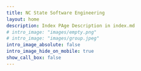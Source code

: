 ```yaml
---
title: NC State Software Engineering
layout: home
description: Index PAge Description in index.md
# intro_image: "images/empty.png"
# intro_image: "images/group.jpeg"
intro_image_absolute: false
intro_image_hide_on_mobile: true
show_call_box: false
---
```


<head>
    <style>
        .scrollable-div {
            height: 600px; /* Set your preferred height here */
            overflow-y: scroll; /* Enable vertical scrolling */
        }

        /* Set the width of the container */
        .container {
            width: 90%;
        }

        /* Set the height of the images */
        img {
            max-width: 100%; /* limit the maximum width of the image */
            height: auto;
        }

        /* Center align the content within each segment */
        .segment {
            display: flex;
            flex-direction: row;
            justify-content: center;
            align-items: center;
            padding: 10px 0;
        }

        /* Add some padding between the segments */
        .segment:not(:last-child) {
            margin-right: 16px;
        }

        /* Responsive design adjustments */
        @media screen and (max-width: 768px) {
            .segment {
                flex-direction: column;
            }

            .segment img {
                max-width: 100%;
                width: auto;
                height: auto;
            }

            .segment > div {
                text-align: center;
            }
        }
    </style>
</head>
<body>
    <!-- Container -->
    <div class="container">
        <!-- Image -->
        <div class="segment">
            <img src="images/group.jpeg" alt="Department Image">
        </div>
        <!-- Text and Image -->
        <div class="segment">
            <div>
                <h1>Software Engineering at NCSU</h1>
                <p>Accelerate your SE career, in industry, in research.</p>
            </div>
            <img src="images/illustrations/pointing.svg" alt="Text and Image" style="width: 400px;">
        </div>
        <!-- News Section -->
        <h1>News</h1>
        <div class="segment">
            <div class="scrollable-div">    
                <ul>
                <li>
                        <span class="date">10/2024</span>, <strong>Dr. Tim Menzies won ACM SIGSOFT Distinguished Reviewer Award!</strong>
                        <ul>
                            <img src="images/photos/tim-reviewer-award.jpg" alt="Text and Image" style="width: 800px;">
                            <br>
                            Excellent Dr. Tim Menzies! High quality reviews show great respect to hard work!<a href="https://conf.researchr.org/info/ase-2024/awards">Source</a> 
                        </ul>
                    </li>
                    <br>    
                <li>
                        <span class="date">10/2024</span>, <strong>Hiking event during fall break!</strong>
                        <ul>
                            <img src="images/photos/hiking.jpeg" alt="Text and Image" style="width: 800px;"><br>
                            10k steps accomplishment achieved!
                        </ul>
                    </li>
                    <br>
                <li>
                        <span class="date">07/2024</span>, <strong>Dr. Wesley K. G. Assunção won SIGSOFT Distinguished Paper Award at FSE 2024!</strong>
                        <ul>
                            <img src="images/photos/wesley-award.jpeg" alt="Text and Image" style="width: 800px;"><br>
                            Congratulations to Dr. Wesley K. G. Assunção! The paper is titled <i>Understanding Developers' Discussions and Perceptions on Non-Functional Requirements: The Case of the Spring Ecosystem</i> at 32nd International Conference on the Foundations of Software Engineering (FSE) <a href="https://andersonjso.github.io/preprints/fse24oliveira.pdf">More Details</a>
                        </ul>
                    </li>
                    <br>
                    <li>
                        <span class="date">04/2024</span>, <strong>Our student Justin Middleton (supervised by Dr. John-Paul Ore and Dr. Kathryn Stolee) presented a paper at ICSE 2024!</strong>
                        <ul>
                            <img src="images/justin.jpeg" alt="team" style="width: 800px;"><br>
                            Congratulations to our student Justin Middleton! The paper is titled <i>Barriers for Students During Code Change Comprehension</i> at IEEE/ACM 46th International Conference on Software Engineering <a href="https://dl.acm.org/doi/abs/10.1145/3597503.3639227">More Details</a>
                        </ul>
                    </li>
                    <br>
                    <li>
                        <span class="date">04/2024</span>, <strong>Team has fun at ICSE 2024!</strong>
                        <ul>
                            <img src="images/icse.jpeg" alt="team" style="width: 800px;">
                        </ul>
                    </li>
                    <br>
                    <li>
                        <span class="date">03/2024</span>, <strong>Dr. Wesley K. G. Assunção won Distinguished Paper Award!</strong>
                        <ul>
                            <img src="images/wesley-paper-award.jpeg" alt="Text and Image" style="width: 800px;">
                            <br>
                            Excellent Dr. Wesley K. G. Assunção! The awarded work is titled <i>Exploring Dependencies Among Inconsistencies to Enhance the Consistency Maintenance of Models</i>. <a href="https://wesleyklewerton.github.io/publications/SANER24.pdf">Paper</a> 
                        </ul>
                    </li>
                    <br>
                    <li>
                        <span class="date">12/2023</span>, <strong>Dr. Sandeep Kuttal gave an ACM TechTalk!</strong>
                        <ul>
                            <img src="images/photos/sandeep-acm-talk.png" alt="Text and Image" style="width: 800px;">
                            <br>
                            Great job from Dr. Sandeep Kuttal! The talk is titled <i>Towards Seamless Collaboration: Redefining Human-AI Interaction in Programming</i>. <a href="https://events.zoom.us/ejl/AsffhYrgkZXeKDjiW-zn04TPNkI3O1eUffiGu7CLObljJmEsCkFQ~A-g0TO_W9WO_ys4C-TjCOW0v2Y4npevpX-kb25MXKCU1vfxmwD-d7gz1JgRFxdORv89-xkUG8RYipelsEjEk-cKf7Hjn-RQ/home">Video</a> 
                        </ul>
                    </li>
                    <br>
                    <li>
                        <span class="date">10/2023</span>, <strong>Team work on PhD in SE Recruiting Event!</strong>
                        <ul>
                            <img src="images/phd-hire.jpg" alt="Text and Image" style="width: 800px;">
                            <br>
                            We are actively looking for brilliant minds to join us to dream the future of SE and make it happen. Join Software Engineering at NCSU, We Want YOU For Grad School! <a href="https://docs.google.com/presentation/d/e/2PACX-1vQ1hO-ENY6xTgjz-QklVUK4PItG1qx-Ex56D5B2rzP-moNYbkSYuVQOY3Xjv4NpcMlrXflw2Wnci8HP/pub?start=false&loop=false&delayms=3000">Slides</a>
                             <a href="https://ncsu.software/services/students/">More Details</a> 
                        </ul>
                    </li>
                    <br>
                    <li>
                        <span class="date">10/2023</span>, <strong>Dr. Marcelo D'Amorim is serving FSE 2024 as the General Chair!</strong>
                        <ul>
                            Please consider participate the <i>ACM Joint European Software Engineering Conference and Symposium on the Foundations of Software Engineering</i> (ESEC/FSE)! See you at Porto de Galinhas, Brazil! <a href="https://2024.esec-fse.org/">More Details</a>
                        </ul>
                    </li>
                    <br>
                    <li>
                        <span class="date">10/2023</span>, <strong>Dr. Sandeep Kuttal gave a keynote at SCAM and VISSOFT 2023!</strong>
                        <ul>
                            Great job from Dr. Sandeep Kuttal! The talk is titled <i>IDEs as the Bridge: Connecting Humans and Code</i> at the IEEE International Working Conference on Source Code Analysis &amp; Manipulation (SCAM) and on Software Visualization (VISSOFT). Bogotá, Colombia, October 2023. <a href="https://sandeepkuttal.github.io/kuttal/index.html">More Details</a>
                        </ul>
                    </li>
                    <br>
                    <li>
                        <span class="date">10/2023</span>, <strong>Our student Shandler A. Mason (supervised by Dr. Sandeep Kuttal) presented a paper at VLHCC 2023!</strong>
                        <ul>
                            Congratulations to our student Shandler A. Mason! The paper is titled <i>Investigating Interracial Pair Coordination During Remote Pair Programming</i> at IEEE Symposium on Visual Languages and Human-Centric Computing (VLHCC). Washington, DC, USA. <a href="https://sandeepkuttal.github.io/kuttal/index.html">More Details</a>
                        </ul>
                    </li>
                    <br>
                    <li>
                        <span class="date">10/2023</span>, <strong>Our student Leon Shahnewaz (supervised by Dr. Sandeep Kuttal) presented a paper at VLHCC 2023!</strong>
                        <ul>
                            Congratulations to our students Leon Shahnewaz, Mahzabin Tamanna, and Dr. Sandeep Kuttal! The paper is titled <i>Comparing Foraging Behavior Across Code Hosting and Q&amp;A Platforms through a Gender Lens</i> at IEEE Symposium on Visual Languages and Human-Centric Computing (VLHCC). Washington, DC, USA. <a href="https://sandeepkuttal.github.io/kuttal/index.html">More Details</a>
                        </ul>
                    </li>
                    <br>
                    <li>
                        <span class="date">09/2023</span>, <strong>Dr. Tim Menzies was designated ASE Fellow!</strong>
                        <ul>
                            Congratulations to Dr. Tim Menzies! He was designated a Fellow of Automated Software Engineering at the 38th IEEE/ACM International Conference on Automated Software Engineering (ASE). <a href="https://timm.fyi/">More Details</a>
                        </ul>
                    </li>
                    <br>
                    <li>
                        <span class="date">09/2023</span>, <strong>Dr. Wesley K. G. Assunção Won Best Paper Award at SPLC 2023!</strong>
                        <ul>
                            Congratulations to Dr. Wesley K. G. Assunção and his co-authors from the Federal University of Paraná, on recently winning the Best Research Paper award at the 27th ACM International Systems and Software Product Line Conference (SPLC). <a href="https://wesleyklewerton.github.io/">More Details</a>
                        </ul>
                    </li>
                </ul>
            </div>
        </div>
    </div>
</body>